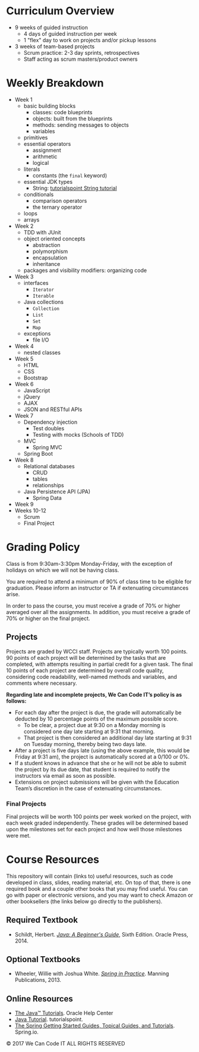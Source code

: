 # Curriculum Overview

- 9 weeks of guided instruction
  - 4 days of guided instruction per week
  - 1 "flex" day to work on projects and/or pickup lessons
- 3 weeks of team-based projects
  - Scrum practice: 2-3 day sprints, retrospectives
  - Staff acting as scrum masters/product owners

# Weekly Breakdown

- Week 1
  - basic building blocks
    - classes: code blueprints
    - objects: built from the blueprints
    - methods: sending messages to objects
    - variables
  - primitives
  - essential operators
    - assignment
    - arithmetic
    - logical
  - literals
    - constants (the `final` keyword)
  - essential JDK types
    - String: [tutorialspoint String tutorial](https://www.tutorialspoint.com/java/java_strings.htm)
  - conditionals
    - comparison operators
    - the ternary operator
  - loops
  - arrays
- Week 2
  - TDD with JUnit
  - object oriented concepts
    - abstraction
    - polymorphism
    - encapsulation
    - inheritance
  - packages and visibility modifiers: organizing code
- Week 3
  - interfaces
    - `Iterator`
    - `Iterable`
  - Java collections
    - `Collection`
    - `List`
    - `Set`
    - `Map`
  - exceptions
    - file I/O
- Week 4
  - nested classes
- Week 5
  - HTML
  - CSS
  - Bootstrap
- Week 6
  - JavaScript
  - jQuery
  - AJAX
  - JSON and RESTful APIs
- Week 7
  - Dependency injection
    - Test doubles
    - Testing with mocks (Schools of TDD)
  - MVC
    - Spring MVC
  - Spring Boot
- Week 8
  - Relational databases
    - CRUD
    - tables
    - relationships
  - Java Persistence API (JPA)
    - Spring Data
- Week 9
- Weeks 10-12
  - Scrum
  - Final Project


# Grading Policy

Class is from 9:30am-3:30pm Monday-Friday, with the exception of holidays on which we will not be having class.

You are required to attend a minimum of 90% of class time to be eligible for graduation. Please inform an instructor or TA if extenuating circumstances arise.

In order to pass the course, you must receive a grade of 70% or higher averaged over all the assignments. In addition, you must receive a grade of 70% or higher on the final project.

## Projects

Projects are graded by WCCI staff. Projects are typically worth 100 points. 90 points of each project will be determined by the tasks that are completed, with attempts resulting in partial credit for a given task. The final 10 points of each project are determined by overall code quality, considering code readability, well-named methods and variables, and comments where necessary.

**Regarding late and incomplete projects, We Can Code IT’s policy is as follows:**
* For each day after the project is due, the grade will automatically be deducted by 10 percentage points of the maximum possible score.
  * To be clear, a project due at 9:30 on a Monday morning is considered one day late starting at 9:31 that morning. 
  * That project is then considered an additional day late starting at 9:31 on Tuesday morning, thereby being two days late.
* After a project is five days late (using the above example, this would be Friday at 9:31 am), the project is automatically scored at a 0/100 or 0%.
* If a student knows in advance that she or he will not be able to submit the project by its due date, that student is required to notify the instructors via email as soon as possible.
* Extensions on project submissions will be given with the Education Team’s discretion in the case of extenuating circumstances.


### Final Projects

Final projects will be worth 100 points per week worked on the project, with each week graded independently. These grades will be determined based upon the milestones set for each project and how well those milestones were met.


# Course Resources

This repository will contain (links to) useful resources, such as code developed in class, slides, reading material, etc. On top of that, there is one required book and a couple other books that you may find useful. You can go with paper or electronic versions, and you may want to check Amazon or other booksellers (the links below go directly to the publishers).

## Required Textbook
- Schildt, Herbert. [*Java: A Beginner's Guide*](https://www.mhprofessional.com/9780071809252-usa-java-a-beginners-guide-sixth-edition-group), Sixth Edition. Oracle Press, 2014.

## Optional Textbooks
- Wheeler, Willie with Joshua White. [*Spring in Practice*](https://www.manning.com/books/spring-in-practice). Manning Publications, 2013.

## Online Resources
- [The Java™ Tutorials](https://docs.oracle.com/javase/tutorial/). Oracle Help Center
- [Java Tutorial](https://www.tutorialspoint.com/java/). tutorialspoint.
- [The Spring Getting Started Guides, Topical Guides, and Tutorials](https://spring.io/guides). Spring.io.


© 2017 We Can Code IT ALL RIGHTS RESERVED